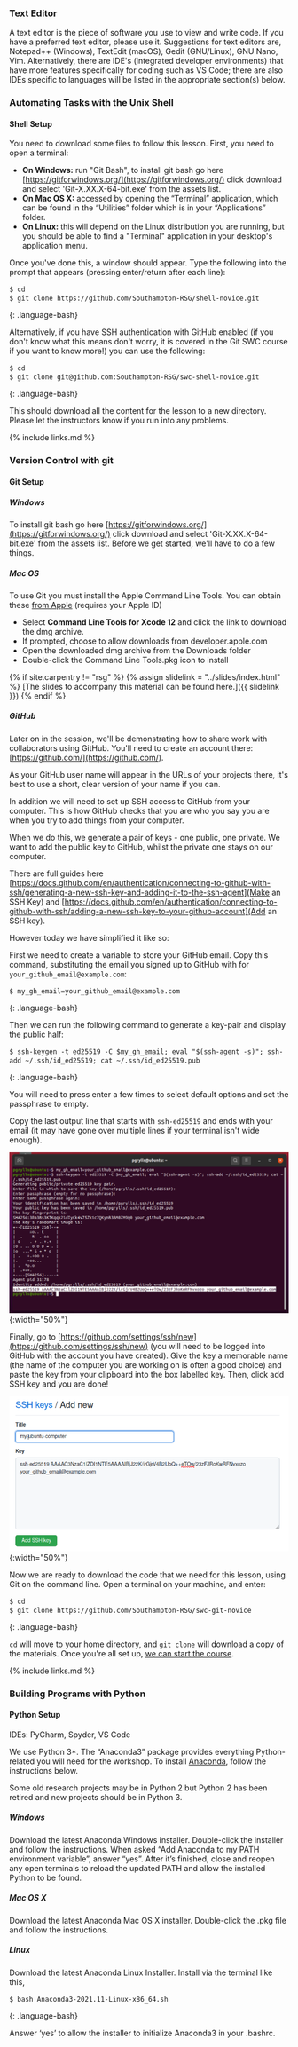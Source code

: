 
### Text Editor

A text editor is the piece of software you use to view and write code. If you
have a preferred text editor, please use it. Suggestions for text editors are,
Notepad++ (Windows), TextEdit (macOS), Gedit (GNU/Linux), GNU Nano, Vim.
Alternatively, there are IDE's (integrated developer environments) that have
more features specifically for coding such as VS Code; there are also IDEs
specific to languages will be listed in the appropriate section(s) below.

### Automating Tasks with the Unix Shell

#### Shell Setup 

You need to download some files to follow this lesson. First, you need to open a terminal:

- **On Windows:** run "Git Bash", to install git bash go here [https://gitforwindows.org/](https://gitforwindows.org/) click download and select 'Git-X.XX.X-64-bit.exe' from the assets list.
- **On Mac OS X:** accessed by opening the “Terminal” application, which can be found in the “Utilities” folder which is in your “Applications” folder.
- **On Linux:** this will depend on the Linux distribution you are running, but you should be able to find a "Terminal" application in your desktop's application menu.

Once you've done this, a window should appear. Type the following into the prompt that appears (pressing enter/return after each line):

~~~
$ cd
$ git clone https://github.com/Southampton-RSG/shell-novice.git
~~~
{: .language-bash}

Alternatively, if you have SSH authentication with GitHub enabled (if you don't know what this means don't worry, it is covered in the Git SWC course if you want to know more!) you can use the following:

~~~
$ cd
$ git clone git@github.com:Southampton-RSG/swc-shell-novice.git
~~~
{: .language-bash}

This should download all the content for the lesson to a new directory.
Please let the instructors know if you run into any problems.

{% include links.md %}

### Version Control with git

#### Git Setup 

##### Windows
To install git bash go here [https://gitforwindows.org/](https://gitforwindows.org/) click download and select 'Git-X.XX.X-64-bit.exe' from the assets list.
Before we get started, we'll have to do a few things.

##### Mac OS
To use Git you must install the Apple Command Line Tools.  You can obtain these [from Apple](https://developer.apple.com/download/more/?name=command%20line%20tools%20for%20xcode%2012) (requires your Apple ID)

- Select **Command Line Tools for Xcode 12** and click the link to download the dmg archive.
- If prompted, choose to allow downloads from developer.apple.com
- Open the downloaded dmg archive from the Downloads folder
- Double-click the Command Line Tools.pkg icon to install


{% if site.carpentry != "rsg" %}
{% assign slidelink = "../slides/index.html" %}
[The slides to accompany this material can be found here.]({{ slidelink }})
{% endif %}

##### GitHub
Later on in the session, we'll be demonstrating how to share work with collaborators using GitHub. You'll need to create an account there: [https://github.com/](https://github.com/).

As your GitHub user name will appear in the URLs of your projects there, it's best to use a short, clear version of your name if you can.

In addition we will need to set up SSH access to GitHub from your computer. This is how GitHub checks that you are who you say you are when you try to add things from your computer.

When we do this, we generate a pair of keys - one public, one private. We want to add the public key to GitHub, whilst the private one stays on our computer.

There are full guides here [https://docs.github.com/en/authentication/connecting-to-github-with-ssh/generating-a-new-ssh-key-and-adding-it-to-the-ssh-agent](Make an SSH Key) and [https://docs.github.com/en/authentication/connecting-to-github-with-ssh/adding-a-new-ssh-key-to-your-github-account](Add an SSH key).

However today we have simplified it like so:

First we need to create a variable to store your GitHub email. Copy this command, substituting the email you signed up to GitHub with for `your_github_email@example.com`:
~~~
$ my_gh_email=your_github_email@example.com
~~~
{: .language-bash}

Then we can run the following command to generate a key-pair and display the public half:
~~~
$ ssh-keygen -t ed25519 -C $my_gh_email; eval "$(ssh-agent -s)"; ssh-add ~/.ssh/id_ed25519; cat ~/.ssh/id_ed25519.pub
~~~
{: .language-bash}

You will need to press enter a few times to select default options and set the passphrase to empty.

Copy the last output line that starts with `ssh-ed25519` and ends with your email (it may have gone over multiple lines if your terminal isn't wide enough).

![SSH-Output](fig/SSH-Output.png){:width="50%"}

Finally, go to [https://github.com/settings/ssh/new](https://github.com/settings/ssh/new) (you will need to be logged into GitHub with the account you have created). Give the key a memorable name (the name of the computer you are working on is often a good choice) and paste the key from your clipboard into the box labelled key. Then, click add SSH key and you are done!

![SSH-Add](fig/SSH-Add.png){:width="50%"}

Now we are ready to download the code that we need for this lesson, using Git on the command line. Open a terminal on your machine, and enter:
~~~
$ cd
$ git clone https://github.com/Southampton-RSG/swc-git-novice
~~~
{: .language-bash}


`cd` will move to your home directory, and `git clone` will download a copy of the materials.
Once you're all set up, [we can start the course](git-novice-what-is-version-control).

{% include links.md %}

### Building Programs with Python

#### Python Setup 

IDEs: PyCharm, Spyder, VS Code

We use Python 3*. The “Anaconda3” package provides everything Python-related you will need for the workshop. To install [Anaconda](https://www.anaconda.com/products/individual), follow the instructions below.

Some old research projects may be in Python 2 but Python 2 has been retired and new projects should be in Python 3.

##### Windows
Download the latest Anaconda Windows installer. Double-click the installer and follow the instructions. When asked “Add Anaconda to my PATH environment variable”, answer “yes”. After it’s finished, close and reopen any open terminals to reload the updated PATH and allow the installed Python to be found.

##### Mac OS X
Download the latest Anaconda Mac OS X installer. Double-click the .pkg file and follow the instructions.

##### Linux
Download the latest Anaconda Linux Installer. Install via the terminal like this,

~~~
$ bash Anaconda3-2021.11-Linux-x86_64.sh
~~~
{: .language-bash}

Answer ‘yes’ to allow the installer to initialize Anaconda3 in your .bashrc.
